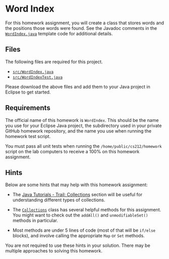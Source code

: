 Word Index
=================================================

For this homework assignment, you will create a class that stores words and the positions those words were found. See the Javadoc comments in the [`WordIndex.java`](src/WordIndex.java) template code for additional details.

## Files ##

The following files are required for this project.

- [`src/WordIndex.java`](src/WordIndex.java)
- [`src/WordIndexTest.java`](src/WordIndexTest.java)

Please download the above files and add them to your Java project in Eclipse to get started. 

## Requirements ##

The official name of this homework is `WordIndex`. This should be the name you use for your Eclipse Java project, the subdirectory used in your private GitHub homework repository, and the name you use when running the homework test script.

You must pass all unit tests when running the `/home/public/cs212/homework` script on the lab computers to receive a 100% on this homework assignment.

## Hints ##

Below are some hints that may help with this homework assignment:

- The [Java Tutorials - Trail: Collections](http://docs.oracle.com/javase/tutorial/collections/index.html) section will be useful for understanding different types of collections.

- The [`Collections`](http://docs.oracle.com/javase/8/docs/api/java/util/Collections.html) class has several helpful methods for this assignment. You might want to check out the `addAll()` and `unmodifiableSet()` methods in particular.

- Most methods are under 5 lines of code (most of that will be `if/else` blocks), and involve calling the appropriate `Map` or `Set` methods. 

You are not required to use these hints in your solution. There may be multiple approaches to solving this homework.